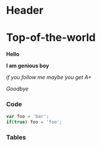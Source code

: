 # Header
# Top-of-the-world
**Hello**

**I am genious boy**

*if you follow me maybe you get A+*

*Goodbye*

### Code
```javascript
var foo = 'bar';
if(true) foo = 'foo';
```
### Tables
